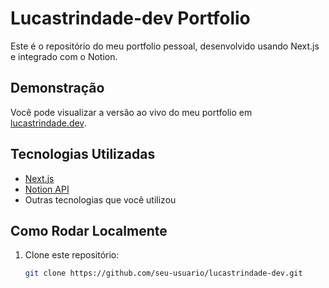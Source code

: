 # Lucastrindade-dev Portfolio

Este é o repositório do meu portfolio pessoal, desenvolvido usando Next.js e integrado com o Notion.

## Demonstração

Você pode visualizar a versão ao vivo do meu portfolio em [lucastrindade.dev](URL_DO_SEU_PORTFOLIO).

## Tecnologias Utilizadas

- [Next.js](https://nextjs.org/)
- [Notion API](https://developers.notion.com/docs/getting-started)
- Outras tecnologias que você utilizou

## Como Rodar Localmente

1. Clone este repositório:

   ```bash
   git clone https://github.com/seu-usuario/lucastrindade-dev.git
